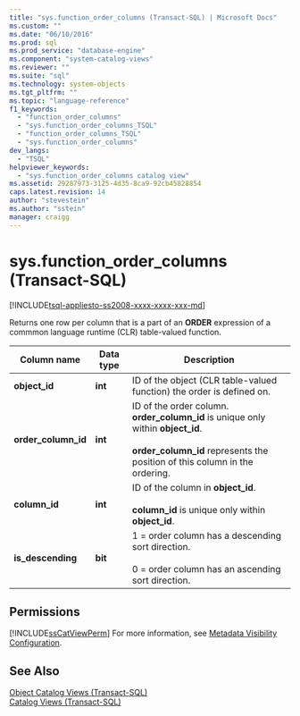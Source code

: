 ```yaml
---
title: "sys.function_order_columns (Transact-SQL) | Microsoft Docs"
ms.custom: ""
ms.date: "06/10/2016"
ms.prod: sql
ms.prod_service: "database-engine"
ms.component: "system-catalog-views"
ms.reviewer: ""
ms.suite: "sql"
ms.technology: system-objects
ms.tgt_pltfrm: ""
ms.topic: "language-reference"
f1_keywords: 
  - "function_order_columns"
  - "sys.function_order_columns_TSQL"
  - "function_order_columns_TSQL"
  - "sys.function_order_columns"
dev_langs: 
  - "TSQL"
helpviewer_keywords: 
  - "sys.function_order_columns catalog view"
ms.assetid: 29287973-3125-4d35-8ca9-92cb45828854
caps.latest.revision: 14
author: "stevestein"
ms.author: "sstein"
manager: craigg
---
```

# sys.function_order_columns (Transact-SQL)
[!INCLUDE[tsql-appliesto-ss2008-xxxx-xxxx-xxx-md](../../includes/tsql-appliesto-ss2008-xxxx-xxxx-xxx-md.md)]

  Returns one row per column that is a part of an **ORDER** expression of a commmon language runtime (CLR) table-valued function.  

  
|Column name|Data type|Description|  
|-----------------|---------------|-----------------|  
|**object_id**|**int**|ID of the object (CLR table-valued function) the order is defined on.|  
|**order_column_id**|**int**|ID of the order column. **order_column_id** is unique only within **object_id**.<br /><br /> **order_column_id** represents the position of this column in the ordering.|  
|**column_id**|**int**|ID of the column in **object_id**.<br /><br /> **column_id** is unique only within **object_id**.|  
|**is_descending**|**bit**|1 = order column has a descending sort direction.<br /><br /> 0 = order column has an ascending sort direction.|  
  
## Permissions  
 [!INCLUDE[ssCatViewPerm](../../includes/sscatviewperm-md.md)] For more information, see [Metadata Visibility Configuration](../../relational-databases/security/metadata-visibility-configuration.md).  
  
## See Also  
 [Object Catalog Views &#40;Transact-SQL&#41;](../../relational-databases/system-catalog-views/object-catalog-views-transact-sql.md)   
 [Catalog Views &#40;Transact-SQL&#41;](../../relational-databases/system-catalog-views/catalog-views-transact-sql.md)  
  
  
